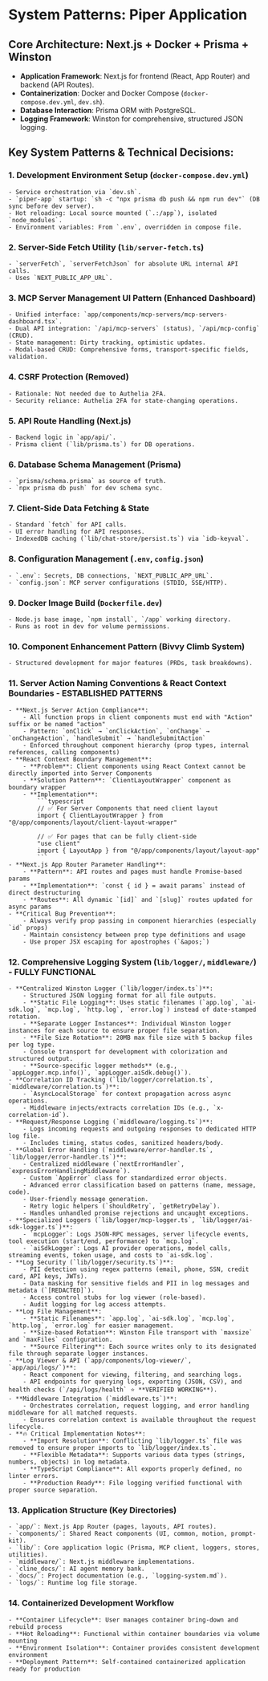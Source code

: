 # System Patterns: Piper Application

## Core Architecture: Next.js + Docker + Prisma + Winston

- **Application Framework**: Next.js for frontend (React, App Router) and backend (API Routes).
- **Containerization**: Docker and Docker Compose (`docker-compose.dev.yml`, `dev.sh`).
- **Database Interaction**: Prisma ORM with PostgreSQL.
- **Logging Framework**: Winston for comprehensive, structured JSON logging.

## Key System Patterns & Technical Decisions:

### 1. Development Environment Setup (`docker-compose.dev.yml`)
    - Service orchestration via `dev.sh`.
    - `piper-app` startup: `sh -c "npx prisma db push && npm run dev"` (DB sync before dev server).
    - Hot reloading: Local source mounted (`.:/app`), isolated `node_modules`.
    - Environment variables: From `.env`, overridden in compose file.

### 2. Server-Side Fetch Utility (`lib/server-fetch.ts`)
    - `serverFetch`, `serverFetchJson` for absolute URL internal API calls.
    - Uses `NEXT_PUBLIC_APP_URL`.

### 3. MCP Server Management UI Pattern (Enhanced Dashboard)
    - Unified interface: `app/components/mcp-servers/mcp-servers-dashboard.tsx`.
    - Dual API integration: `/api/mcp-servers` (status), `/api/mcp-config` (CRUD).
    - State management: Dirty tracking, optimistic updates.
    - Modal-based CRUD: Comprehensive forms, transport-specific fields, validation.

### 4. CSRF Protection (Removed)
    - Rationale: Not needed due to Authelia 2FA.
    - Security reliance: Authelia 2FA for state-changing operations.

### 5. API Route Handling (Next.js)
    - Backend logic in `app/api/`.
    - Prisma client (`lib/prisma.ts`) for DB operations.

### 6. Database Schema Management (Prisma)
    - `prisma/schema.prisma` as source of truth.
    - `npx prisma db push` for dev schema sync.

### 7. Client-Side Data Fetching & State
    - Standard `fetch` for API calls.
    - UI error handling for API responses.
    - IndexedDB caching (`lib/chat-store/persist.ts`) via `idb-keyval`.

### 8. Configuration Management (`.env`, `config.json`)
    - `.env`: Secrets, DB connections, `NEXT_PUBLIC_APP_URL`.
    - `config.json`: MCP server configurations (STDIO, SSE/HTTP).

### 9. Docker Image Build (`Dockerfile.dev`)
    - Node.js base image, `npm install`, `/app` working directory.
    - Runs as root in dev for volume permissions.

### 10. Component Enhancement Pattern (Bivvy Climb System)
    - Structured development for major features (PRDs, task breakdowns).

### 11. Server Action Naming Conventions & React Context Boundaries - **ESTABLISHED PATTERNS**
    - **Next.js Server Action Compliance**:
        - All function props in client components must end with "Action" suffix or be named "action"
        - Pattern: `onClick` → `onClickAction`, `onChange` → `onChangeAction`, `handleSubmit` → `handleSubmitAction`
        - Enforced throughout component hierarchy (prop types, internal references, calling components)
    - **React Context Boundary Management**:
        - **Problem**: Client components using React Context cannot be directly imported into Server Components
        - **Solution Pattern**: `ClientLayoutWrapper` component as boundary wrapper
        - **Implementation**:
            ```typescript
            // ✅ For Server Components that need client layout
            import { ClientLayoutWrapper } from "@/app/components/layout/client-layout-wrapper"
            
            // ✅ For pages that can be fully client-side
            "use client"
            import { LayoutApp } from "@/app/components/layout/layout-app"
            ```
    - **Next.js App Router Parameter Handling**:
        - **Pattern**: API routes and pages must handle Promise-based params
        - **Implementation**: `const { id } = await params` instead of direct destructuring
        - **Routes**: All dynamic `[id]` and `[slug]` routes updated for async params
    - **Critical Bug Prevention**:
        - Always verify prop passing in component hierarchies (especially `id` props)
        - Maintain consistency between prop type definitions and usage
        - Use proper JSX escaping for apostrophes (`&apos;`)

### 12. Comprehensive Logging System (`lib/logger/`, `middleware/`) - **FULLY FUNCTIONAL**
    - **Centralized Winston Logger (`lib/logger/index.ts`)**:
        - Structured JSON logging format for all file outputs.
        - **Static File Logging**: Uses static filenames (`app.log`, `ai-sdk.log`, `mcp.log`, `http.log`, `error.log`) instead of date-stamped rotation.
        - **Separate Logger Instances**: Individual Winston logger instances for each source to ensure proper file separation.
        - **File Size Rotation**: 20MB max file size with 5 backup files per log type.
        - Console transport for development with colorization and structured output.
        - **Source-specific logger methods** (e.g., `appLogger.mcp.info()`, `appLogger.aiSdk.debug()`).
    - **Correlation ID Tracking (`lib/logger/correlation.ts`, `middleware/correlation.ts`)**:
        - `AsyncLocalStorage` for context propagation across async operations.
        - Middleware injects/extracts correlation IDs (e.g., `x-correlation-id`).
    - **Request/Response Logging (`middleware/logging.ts`)**:
        - Logs incoming requests and outgoing responses to dedicated HTTP log file.
        - Includes timing, status codes, sanitized headers/body.
    - **Global Error Handling (`middleware/error-handler.ts`, `lib/logger/error-handler.ts`)**:
        - Centralized middleware (`nextErrorHandler`, `expressErrorHandlingMiddleware`).
        - Custom `AppError` class for standardized error objects.
        - Advanced error classification based on patterns (name, message, code).
        - User-friendly message generation.
        - Retry logic helpers (`shouldRetry`, `getRetryDelay`).
        - Handles unhandled promise rejections and uncaught exceptions.
    - **Specialized Loggers (`lib/logger/mcp-logger.ts`, `lib/logger/ai-sdk-logger.ts`)**:
        - `mcpLogger`: Logs JSON-RPC messages, server lifecycle events, tool execution (start/end, performance) to `mcp.log`.
        - `aiSdkLogger`: Logs AI provider operations, model calls, streaming events, token usage, and costs to `ai-sdk.log`.
    - **Log Security (`lib/logger/security.ts`)**:
        - PII detection using regex patterns (email, phone, SSN, credit card, API keys, JWTs).
        - Data masking for sensitive fields and PII in log messages and metadata (`[REDACTED]`).
        - Access control stubs for log viewer (role-based).
        - Audit logging for log access attempts.
    - **Log File Management**:
        - **Static Filenames**: `app.log`, `ai-sdk.log`, `mcp.log`, `http.log`, `error.log` for easier management.
        - **Size-based Rotation**: Winston File transport with `maxsize` and `maxFiles` configuration.
        - **Source Filtering**: Each source writes only to its designated file through separate logger instances.
    - **Log Viewer & API (`app/components/log-viewer/`, `app/api/logs/`)**:
        - React component for viewing, filtering, and searching logs.
        - API endpoints for querying logs, exporting (JSON, CSV), and health checks (`/api/logs/health` ⭐ **VERIFIED WORKING**).
    - **Middleware Integration (`middleware.ts`)**:
        - Orchestrates correlation, request logging, and error handling middleware for all matched requests.
        - Ensures correlation context is available throughout the request lifecycle.
    - **🔥 Critical Implementation Notes**:
        - **Import Resolution**: Conflicting `lib/logger.ts` file was removed to ensure proper imports to `lib/logger/index.ts`.
        - **Flexible Metadata**: Supports various data types (strings, numbers, objects) in log metadata.
        - **TypeScript Compliance**: All exports properly defined, no linter errors.
        - **Production Ready**: File logging verified functional with proper source separation.

### 13. Application Structure (Key Directories)
    - `app/`: Next.js App Router (pages, layouts, API routes).
    - `components/`: Shared React components (UI, common, motion, prompt-kit).
    - `lib/`: Core application logic (Prisma, MCP client, loggers, stores, utilities).
    - `middleware/`: Next.js middleware implementations.
    - `cline_docs/`: AI agent memory bank.
    - `docs/`: Project documentation (e.g., `logging-system.md`).
    - `logs/`: Runtime log file storage.

### 14. Containerized Development Workflow
    - **Container Lifecycle**: User manages container bring-down and rebuild process
    - **Hot Reloading**: Functional within container boundaries via volume mounting
    - **Environment Isolation**: Container provides consistent development environment
    - **Deployment Pattern**: Self-contained containerized application ready for production